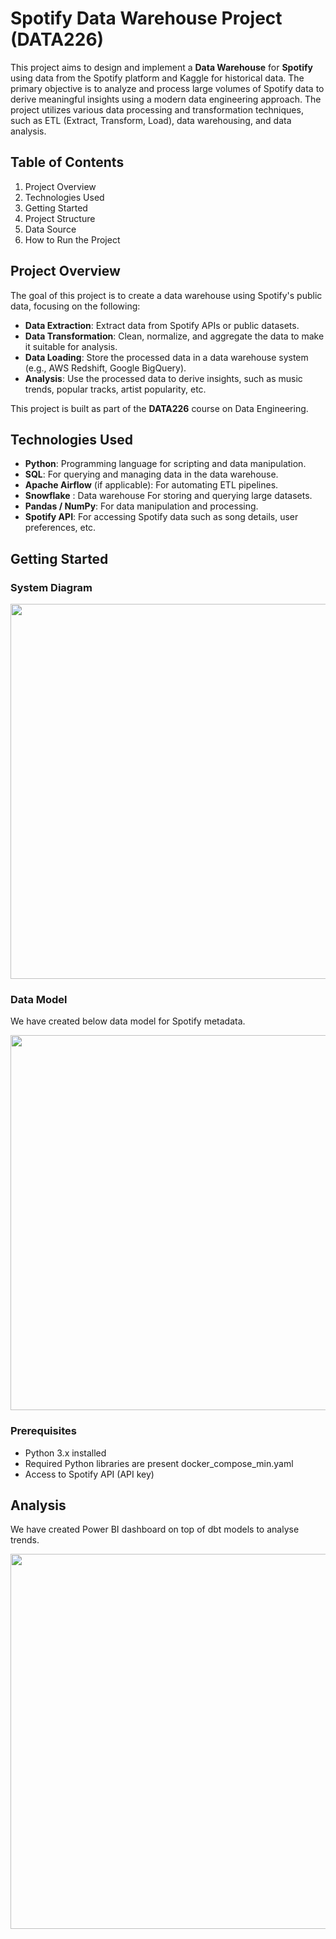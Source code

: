 # Spotify Data Warehouse Project (DATA226)

This project aims to design and implement a **Data Warehouse** for **Spotify** using data from the Spotify platform and Kaggle for historical data. The primary objective is to analyze and process large volumes of Spotify data to derive meaningful insights using a modern data engineering approach. The project utilizes various data processing and transformation techniques, such as ETL (Extract, Transform, Load), data warehousing, and data analysis.

## Table of Contents
1. Project Overview
2. Technologies Used
3. Getting Started
4. Project Structure
5. Data Source
6. How to Run the Project


## Project Overview

The goal of this project is to create a data warehouse using Spotify's public data, focusing on the following:

- **Data Extraction**: Extract data from Spotify APIs or public datasets.
- **Data Transformation**: Clean, normalize, and aggregate the data to make it suitable for analysis.
- **Data Loading**: Store the processed data in a data warehouse system (e.g., AWS Redshift, Google BigQuery).
- **Analysis**: Use the processed data to derive insights, such as music trends, popular tracks, artist popularity, etc.

This project is built as part of the **DATA226** course on Data Engineering.

## Technologies Used

- **Python**: Programming language for scripting and data manipulation.
- **SQL**: For querying and managing data in the data warehouse.
- **Apache Airflow** (if applicable): For automating ETL pipelines.
- **Snowflake** : Data warehouse For storing and querying large datasets.
- **Pandas / NumPy**: For data manipulation and processing.
- **Spotify API**: For accessing Spotify data such as song details, user preferences, etc.

## Getting Started


### System Diagram
<img src="https://github.com/user-attachments/assets/5bf98172-d9ee-4548-83c0-b89f72ad0296" width="600"/>


### Data Model

We have created below data model for Spotify metadata.

<img src="https://github.com/user-attachments/assets/ed0052f7-daec-403b-929a-9601e4ae03a0" width="600"/>



### Prerequisites

- Python 3.x installed
- Required Python libraries are present docker_compose_min.yaml
- Access to Spotify API (API key)

## Analysis

We have created Power BI dashboard on top of dbt models to analyse trends.

<img src="https://github.com/user-attachments/assets/2bbad158-c618-4ddb-bbfe-8324ecaa7a64" width="600"/>


